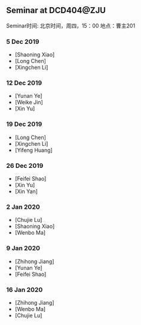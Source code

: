 ## Seminar at DCD404@ZJU

Seminar时间: 北京时间，周四，15：00
地点：曹主201

### 5 Dec 2019
- [Shaoning Xiao]
- [Long Chen]
- [Xingchen Li]

### 12 Dec 2019
- [Yunan Ye]
- [Weike Jin]
- [Xin Yu]

### 19 Dec 2019
- [Long Chen]
- [Xingchen Li]
- [Yifeng Huang]

### 26 Dec 2019
- [Feifei Shao]
- [Xin Yu]
- [Xin Yan]

### 2 Jan 2020
- [Chujie Lu]
- [Shaoning Xiao]
- [Wenbo Ma]

### 9 Jan 2020
- [Zhihong Jiang]
- [Yunan Ye]
- [Feifei Shao]

### 16 Jan 2020
- [Zhihong Jiang]
- [Wenbo Ma]
- [Chujie Lu]
